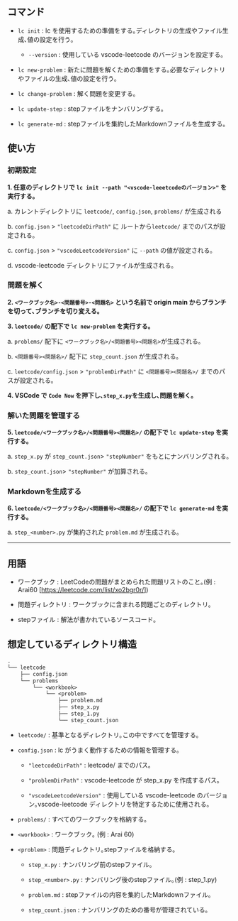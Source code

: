 ## コマンド

- `lc init`           : lc を使用するための準備をする｡ディレクトリの生成やファイル生成､値の設定を行う｡
  - `--version` : 使用している vscode-leetcode のバージョンを設定する｡

- `lc new-problem`    : 新たに問題を解くための準備をする｡必要なディレクトリやファイルの生成､値の設定を行う｡

- `lc change-problem` : 解く問題を変更する｡

- `lc update-step`    : stepファイルをナンバリングする｡

- `lc generate-md`    : stepファイルを集約したMarkdownファイルを生成する｡

## 使い方

### 初期設定

**1. 任意のディレクトリで `lc init --path "<vscode-leeetcodeのバージョン>"` を実行する｡**
  
  a.  カレントディレクトリに `leetcode/`, `config.json`, `problems/` が生成される
  
  b.  `config.json` > `"leetcodeDirPath"` に ルートから`leetcode/` までのパスが設定される｡
  
  c.  `config.json` > `"vscodeLeetcodeVersion"` に `--path` の値が設定される｡
  
  d.  vscode-leetcode ディレクトリにファイルが生成される｡

### 問題を解く

**2. `<ワークブック名>-<問題番号>-<問題名>` という名前で origin main からブランチを切って､ブランチを切り変える｡**

**3. `leetcode/` の配下で `lc new-problem` を実行する｡**
  
  a. `problems/` 配下に `<ワークブック名>/<問題番号><問題名>`が生成される｡
  
  b. `<問題番号><問題名>/` 配下に `step_count.json` が生成される｡
  
  c. `leetcode/config.json` > `"problemDirPath"` に `<問題番号><問題名>/` までのパスが設定される｡

**4. VSCode で `Code Now` を押下し､`step_x.py`を生成し､問題を解く｡**

### 解いた問題を管理する

**5. `leetcode/<ワークブック名>/<問題番号><問題名>/` の配下で `lc update-step` を実行する｡**
  
  a. `step_x.py` が `step_count.json`> `"stepNumber"` をもとにナンバリングされる｡
  
  b. `step_count.json`> `"stepNumber"` が加算される｡
  
### Markdownを生成する

**6. `leetcode/<ワークブック名>/<問題番号><問題名>/` の配下で `lc generate-md` を実行する｡**
  
  a. `step_<number>.py` が集約された `problem.md` が生成される｡

-----------------------

## 用語

- ワークブック    : LeetCodeの問題がまとめられた問題リストのこと｡(例 : Arai60 [https://leetcode.com/list/xo2bgr0r/])

- 問題ディレクトリ : ワークブックに含まれる問題ごとのディレクトリ｡

- stepファイル   : 解法が書かれているソースコード｡

## 想定しているディレクトリ構造

```txt
.
└── leetcode
    ├── config.json
    └── problems
        └── <workbook>
            └── <problem>
                ├── problem.md
                ├── step_x.py
                ├── step_1.py
                └── step_count.json
```
          
- `leetcode/`   : 基準となるディレクトリ｡この中ですべてを管理する｡

- `config.json` : lc がうまく動作するための情報を管理する｡
  
  - `"leetcodeDirPath"`       : leetcode/ までのパス｡
  
  - `"problemDirPath"`        : vscode-leetcode が step_x.py を作成するパス｡
  
  - `"vscodeLeetcodeVersion"` : 使用している vscode-leetcode のバージョン｡vscode-leetcode ディレクトリを特定するために使用される｡

- `problems/`   : すべてのワークブックを格納する｡

- `<workbook>`  : ワークブック｡ (例 : Arai 60) 

- `<problem>`   : 問題ディレクトリ｡stepファイルを格納する｡
  
  - `step_x.py`        : ナンバリング前のstepファイル｡
  
  - `step_<number>.py` : ナンバリング後のstepファイル｡(例 : step_1.py)
  
  - `problem.md`       : stepファイルの内容を集約したMarkdownファイル｡
  
  - `step_count.json`  : ナンバリングのための番号が管理されている｡